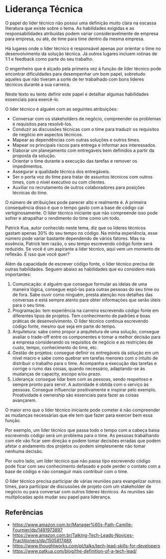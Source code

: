 # Liderança Técnica

O papel do líder técnico não possui uma definição muito clara na escassa literatura que existe sobre o tema. As habilidades exigidas e as responsabilidades atribuídas podem variar consideravelmente de empresa para empresa, ou até, de time para time dentro da mesma empresa.

Há lugares onde o líder técnico é responsável apenas por orientar o time no desenvolvimento da solução técnica. Já outros lugares incluem rotinas de 1:1 e feedback como parte do seu trabalho. 

O engenheiro que é alçado pela primeira vez à função de líder técnico pode encontrar dificuldades para desempenhar um bom papel, sobretudo aqueles que não tiveram a sorte de ter trabalhado com bons líderes técnicos durante a sua carreira.

Neste texto eu tento definir este papel e detalhar algumas habilidades essenciais para exercê-lo.

O líder técnico é alguém com as seguintes atribuições:

- Conversar com os stakeholders de negócio, compreender os problemas e requisitos para resolvê-los. 
- Conduzir as discussões técnicas com o time para traduzir os requisitos de negócio  em aspectos técnicos. 
- Mapear as dependências com outras soluções e outros times. 
- Mapear os principais riscos para entrega e informar aos interessados. 
- Elaborar um planejamento com entregáveis bem definidos a partir da proposta da solução. 
- Orientar o time durante a execução das tarefas e remover os impedimentos. 
- Assegurar a qualidade técnica dos entregáveis. 
- Ser o porta voz do time para tratar de assuntos técnicos com outros times, com o nível executivo ou com clientes.
- Auxiliar no recrutamento de outros colaboradores para posições técnicas do time. 

O número de atribuições pode parecer alto e realmente é. A primeira consequência disso é que o tempo gasto com a base de código cai vertiginosamente. O líder técnico iniciante que não compreende isso pode sofrer e atrapalhar o rendimento do time como um todo. 

Patrick Kua, autor conhecido neste tema, diz que os líderes técnicos gastam apenas 30% do seu tempo no código. Na minha experiência, esse número pode variar bastante dependendo de vários fatores. Mas na essência, Patrick tem razão, o seu tempo escrevendo código fonte será reduzido. Se você é um aspirante a líder técnico, aqui vem um momento de reflexão. É isso que você quer?

Além da capacidade de escrever código fonte, o líder técnico precisa de outras habilidades. Seguem abaixo as habilidades que eu considero mais importantes:

1. Comunicação: é alguém que consegue formular as ideias de uma maneira lógica, consegue expô-las para outras pessoas do seu time ou de fora. Sabe ouvir como ninguém, presta atenção nos detalhes das conversas e está sempre atento para obter informações que serão úteis para o seu time.
2. Programação: tem experiência na carreira escrevendo código fonte em diferentes tipos de projetos. Tem conhecimento de padrões e boas práticas de desenvolvimento. O líder técnico continua escrevendo código fonte, mesmo que seja em parte do tempo.
3. Arquitetura: sabe como propor a arquitetura de uma solução, consegue avaliar o trade-off entre os componentes e tomar a melhor decisão para a empresa considerando os requisitos de negócio e as restrições de custo, tempo, conhecimento do time, etc.
4. Gestão de projetos: consegue definir os entregáveis da solução em um nível macro e sabe como quebrar em tarefas menores com o intuito de distribuir o trabalho para o time. Acompanha a execução das tarefas e corrige o rumo das coisas, quando necessário, adaptando-se às mudanças de capacity, escopo e/ou prazo.
5. Liderança: consegue lidar bem com as pessoas, sendo respeitoso e sempre pronto para servir. A autoridade é obtida com o serviço às pessoas. Consegue influenciar positivamente e inspirar pelo exemplo. Proatividade é ownership são essenciais para fazer as coisas avançarem.

O maior erro que o líder técnico iniciante pode cometer é não compreender as mudanças necessárias que ele tem que fazer para exercer bem essa função.

Por exemplo, um líder técnico que passa todo o tempo com a cabeça baixa escrevendo código será um problema para o time. As pessoas trabalhando com ele vão ficar sem direção e podem tomar decisões erradas que podem afetar o andamento dos projetos ou podem simplesmente não tomar nenhuma decisão. 

Por outro lado, um líder técnico que não passa tipo escrevendo código pode ficar com seu conhecimento defasado e pode perder o contato com a base de código e não conseguir mais contribuir com o time. 

O líder técnico precisa participar de várias reuniões para evangelizar outros times, para participar de discussões de projeto com um stakeholder de negócio ou para conversar com outros líderes técnicos. As reuniões são multiplicadas após mudar seu papel para liderança.

## Referências

- https://www.amazon.com.br/Manager%60s-Path-Camille-Fournier/dp/1491973897
- https://www.amazon.com.br/Talking-Tech-Leads-Novices-Practitioners/dp/150581748X
- https://www.thoughtworks.com/pt/talks/tech-lead-skills-for-developers
- https://www.patkua.com/blog/the-definition-of-a-tech-lead/
